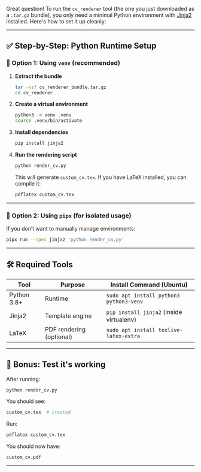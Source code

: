 Great question! To run the `cv_renderer` tool (the one you just downloaded as a `.tar.gz` bundle), you only need a minimal Python environment with [Jinja2](https://palletsprojects.com/p/jinja/) installed. Here's how to set it up cleanly:

---

## ✅ Step-by-Step: Python Runtime Setup

### 🔹 Option 1: Using `venv` (recommended)

1. **Extract the bundle**

   ```bash
   tar -xzf cv_renderer_bundle.tar.gz
   cd cv_renderer
   ```

2. **Create a virtual environment**

   ```bash
   python3 -m venv .venv
   source .venv/bin/activate
   ```

3. **Install dependencies**

   ```bash
   pip install jinja2
   ```

4. **Run the rendering script**

   ```bash
   python render_cv.py
   ```

   This will generate `custom_cv.tex`. If you have LaTeX installed, you can compile it:

   ```bash
   pdflatex custom_cv.tex
   ```

---

### 🔹 Option 2: Using `pipx` (for isolated usage)

If you don’t want to manually manage environments:

```bash
pipx run --spec jinja2 'python render_cv.py'
```

---

## 🛠 Required Tools

| Tool        | Purpose                  | Install Command (Ubuntu)                 |
| ----------- | ------------------------ | ---------------------------------------- |
| Python 3.8+ | Runtime                  | `sudo apt install python3 python3-venv`  |
| Jinja2      | Template engine          | `pip install jinja2` (inside virtualenv) |
| LaTeX       | PDF rendering (optional) | `sudo apt install texlive-latex-extra`   |

---

## 🧪 Bonus: Test it's working

After running:

```bash
python render_cv.py
```

You should see:

```bash
custom_cv.tex  # created
```

Run:

```bash
pdflatex custom_cv.tex
```

You should now have:

```bash
custom_cv.pdf
```

---